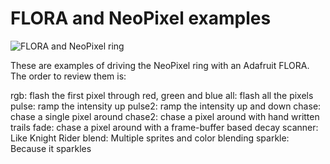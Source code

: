 FLORA and NeoPixel examples
=====
![FLORA and NeoPixel ring](http://farm3.staticflickr.com/2854/11277698765_913be823ee_z.jpg)

These are examples of driving the NeoPixel ring with an Adafruit FLORA.
The order to review them is:

rgb: flash the first pixel through red, green and blue
all: flash all the pixels
pulse: ramp the intensity up
pulse2: ramp the intensity up and down
chase: chase a single pixel around
chase2: chase a pixel around with hand written trails
fade: chase a pixel around with a frame-buffer based decay
scanner: Like Knight Rider
blend: Multiple sprites and color blending
sparkle: Because it sparkles


